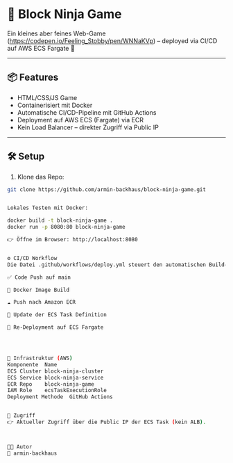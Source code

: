 # 🥷 Block Ninja Game

Ein kleines aber feines Web-Game (https://codepen.io/Feeling_Stobby/pen/WNNaKVp) – deployed via CI/CD auf AWS ECS Fargate 🚀

---

## 📦 Features

- HTML/CSS/JS Game
- Containerisiert mit Docker
- Automatische CI/CD-Pipeline mit GitHub Actions
- Deployment auf AWS ECS (Fargate) via ECR
- Kein Load Balancer – direkter Zugriff via Public IP

---

## 🛠️ Setup

1. Klone das Repo:
```bash
git clone https://github.com/armin-backhaus/block-ninja-game.git


Lokales Testen mit Docker:

docker build -t block-ninja-game .
docker run -p 8080:80 block-ninja-game

👉 Öffne im Browser: http://localhost:8080


⚙️ CI/CD Workflow
Die Datei .github/workflows/deploy.yml steuert den automatischen Build- und Deployment-Prozess:

✅ Code Push auf main

🐳 Docker Image Build

☁️ Push nach Amazon ECR

🔁 Update der ECS Task Definition

🚀 Re-Deployment auf ECS Fargate




🧱 Infrastruktur (AWS)
Komponente	Name
ECS Cluster	block-ninja-cluster
ECS Service	block-ninja-service
ECR Repo	block-ninja-game
IAM Role	ecsTaskExecutionRole
Deployment Methode	GitHub Actions


🔗 Zugriff
👉 Aktueller Zugriff über die Public IP der ECS Task (kein ALB).



👨‍💻 Autor
👾 armin-backhaus
